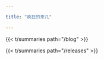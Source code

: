 ```yaml
---

title: "疯狂的茶几"

---
```


{{< t/summaries  path="/blog" >}}


{{< t/summaries  path="/releases" >}}

